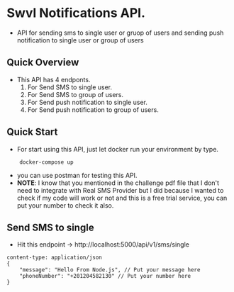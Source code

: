 # Swvl Notifications API.

- API for sending sms to single user or gruop of users and sending push notification to single user or group of users

## Quick Overview

- This API has 4 endponts.
  1. For Send SMS to single user.
  2. For Send SMS to group of users.
  3. For Send push notification to single user.
  4. For Send push notification to group of users.

## Quick Start

- For start using this API, just let docker run your environment by type.

```
    docker-compose up
```

- you can use postman for testing this API.
- **NOTE**: I know that you mentioned in the challenge pdf file that I don't need to integrate with Real SMS Provider but I did because I wanted to check if my code will work or not and this is a free trial service, you can put your number to check it also.

## Send SMS to single

- Hit this endpoint -> http://localhost:5000/api/v1/sms/single

```
content-type: application/json
{
    "message": "Hello From Node.js", // Put your message here
    "phoneNumber": "+201204582130" // Put your number here
}

```

